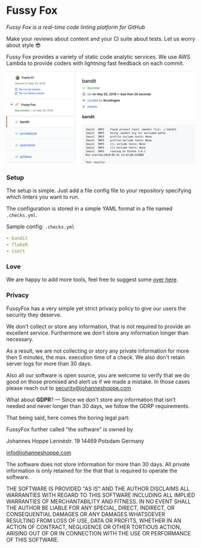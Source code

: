 # Fussy Fox

_Fussy Fox is a real-time code linting platform for GitHub_

Make your reviews about content and your CI suite about tests.
Let us worry about style 😎

Fussy Fox provides a variety of static code analytic services.
We use AWS Lambda to provide coders with lightning fast feedback on each commit.

![sample](sample.png)

### Setup

The setup is simple. Just add a file config file to your repository specifying
which linters you want to run.

The configuration is stored in a simple YAML format in a file named
`.checks.yml`.

Sample config: `.checks.yml`

```YAML
- bandit
- flake8
- isort
```

### Love

We are happy to add more tools, feel free to suggest some
[over here](https://github.com/FussyFox/fussyfox.github.io/issues).


### Privacy

FussyFox has a very simple yet strict privacy policy to give our users the
security they deserve.

We don't collect or store any information, that is not required to provide an
excellent service. Furthermore we don't store any information longer than
necessary.

As a result, we are not collecting or story any private information for more
then 5 minutes, the max. execution time of a check. We also don't retain server
logs for more than 30 days.

Also all our software is open source, you are welcome to verify that we do good
on those promised and alert us if we made a mistake. In those cases please
reach out to security@johanneshoppe.com

What about **GDPR**? — Since we don't store any information that isn't needed
and never longer than 30 days, we follow the GDRP requirements.

That being said, here comes the boring legal part:

FussyFox further called "the software" is owned by

Johannes Hoppe
Lennéstr. 19
14469 Potsdam
Germany

info@johanneshoppe.com

The software does not store information for more than 30 days. All private
information is only retained for the that that is required to operate the
software.

THE SOFTWARE IS PROVIDED "AS IS" AND THE AUTHOR DISCLAIMS ALL WARRANTIES WITH REGARD TO THIS SOFTWARE INCLUDING ALL IMPLIED WARRANTIES OF MERCHANTABILITY AND FITNESS. IN NO EVENT SHALL THE AUTHOR BE LIABLE FOR ANY SPECIAL, DIRECT, INDIRECT, OR CONSEQUENTIAL DAMAGES OR ANY DAMAGES WHATSOEVER RESULTING FROM LOSS OF USE, DATA OR PROFITS, WHETHER IN AN ACTION OF CONTRACT, NEGLIGENCE OR OTHER TORTIOUS ACTION, ARISING OUT OF OR IN CONNECTION WITH THE USE OR PERFORMANCE OF THIS SOFTWARE.
